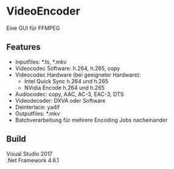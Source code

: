 # VideoEncoder
Eine GUI für FFMPEG

## Features
* Inputfiles: *.ts, *.mkv
* Videocodec Software: h.264, h.265, copy
* Videocodec Hardware (bei geeigneter Hardware): 
    * Intel Quick Sync h.264 und h.265
    * NVidia Encode h.264 und h.265
* Audiocodec: copy, AAC, AC-3, EAC-3, DTS
* Videodecoder: DXVA oder Software
* Deinterlace: yadif
* Outputfiles: *.mkv
* Batchverarbeitung für mehrere Encoding Jobs nacheinander


## Build
Visual Studio 2017<br />
.Net Framework 4.6.1<br />
